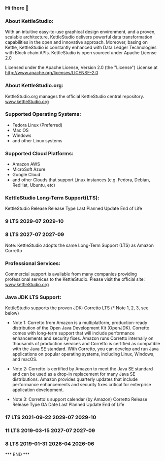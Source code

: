 ### Hi there 👋



### About KettleStudio:

With an intuitive easy-to-use graphical design environment, and a proven, scalable architecture, KettleStudio delivers powerful data transformation capabilities in the open and innovative approach. Moreover, basing on Kettle, KettleStudio is constantly enhanced with Data Ledger Technologies with Block chain APIs.  KettleStudio is open sourced under Apache License 2.0 

Licensed under the Apache License, Version 2.0 (the "License")
License at http://www.apache.org/licenses/LICENSE-2.0



### About KettleStudio.org:

KettleStudio.org manages the official KettleStudio central repository.
www.kettleStudio.org



### Supported Operating Systems:

- Fedora Linux (Preferred)
- Mac OS
- Windows
- and other Linux systems



### Supported Cloud Platforms:
- Amazon AWS
- MicroSoft Azure
- Google Cloud
- and other Clouds that support Linux instances (e.g. Fedora, Debian, RedHat, Ubuntu, etc)


### KettleStudio Long-Term Support(LTS): 

KettleStudio Release      Release Type      Last Planned Update      End of Life
### 9                         LTS               2029-07                  2029-10
### 8                         LTS               2027-07                  2027-09
Note: KettleStudio adopts the same Long-Term Support (LTS) as Amazon Corretto



### Professional Services:

Commercial support is available from many companies providing professional services to the KettleStudio.
Please visit the official site: www.kettleStudio.org



### Java JDK LTS Support:
KettleStudio supports the proven JDK: Corretto LTS (* Note 1, 2, 3, see below)

* Note 1:
Corretto from Amazon is a multiplatform, production-ready distribution of the Open Java Development Kit (OpenJDK). Corretto comes with long-term support that will include performance enhancements and security fixes. Amazon runs Corretto internally on thousands of production services and Corretto is certified as compatible with the Java SE standard. With Corretto, you can develop and run Java applications on popular operating systems, including Linux, Windows, and macOS.

* Note 2:
Corretto is certified by Amazon to meet the Java SE standard and can be used as a drop-in replacement for many Java SE distributions. Amazon provides quarterly updates that include performance enhancements and security fixes critical for enterprise application development.

* Note 3:
Corretto's support calendar (by Amazon)
Corretto Release      Release Type      GA Date        Last Planned Update      End of Life
### 17                    LTS               2021-09-22     2029-07                  2029-10
### 11                    LTS               2019-03-15     2027-07                  2027-09
### 8                     LTS               2019-01-31     2026-04                  2026-06

*** END ***
